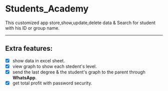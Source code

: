 # Students_Academy
This customized app store,show,update,delete data & Search for student with his ID or group name.

-------------

## Extra features:


- [x] show data in excel sheet.
- [x] view graph to show each stedent's level.
- [x] send the last degree & the student's graph to the parent through **WhatsApp**.
- [x] get total profit with password security.
